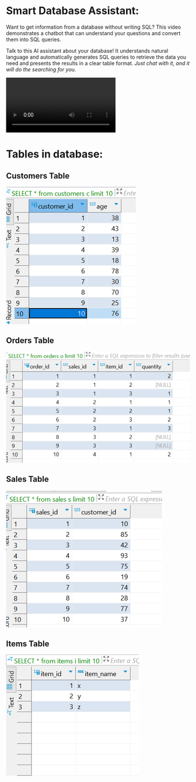 <h1>Smart Database Assistant:</h1>

Want to get information from a database without writing SQL? This video demonstrates a chatbot that can understand your questions and convert them into SQL queries.

Talk to this AI assistant about your database! It understands natural language and automatically generates SQL queries to retrieve the data you need and presents the results in a clear table format.
_Just chat with it, and it will do the searching for you._

<video controls src="SQL query Retriever - Google Chrome 2024-05-15 17-19-12.mp4" title="Title"></video>

<h1>Tables in database:</h1>

<h2>Customers Table</h2>

![alt text](image-1.png)

<h2>Orders Table</h2>

![alt text](image-2.png)

<h2>Sales Table</h2>

![alt text](image-3.png)

<h2>Items Table</h2>

![alt text](image-4.png)
